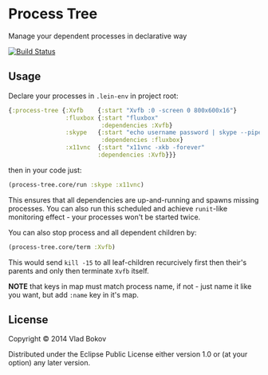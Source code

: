 # Process Tree

Manage your dependent processes in declarative way

[![Build Status][BS img]][Build Status]

## Usage

Declare your processes in `.lein-env` in project root:

```clojure
{:process-tree {:Xvfb    {:start "Xvfb :0 -screen 0 800x600x16"}
                :fluxbox {:start "fluxbox"
                          :dependencies :Xvfb}
                :skype   {:start "echo username password | skype --pipelogin"
                          :dependencies :fluxbox}
                :x11vnc  {:start "x11vnc -xkb -forever"
                         :dependencies :Xvfb}}}
```

then in your code just:

```clojure
(process-tree.core/run :skype :x11vnc)
```

This ensures that all dependencies are up-and-running and spawns
missing processes. You can also run this scheduled and achieve `runit`-like
monitoring effect - your processes won't be started twice.

You can also stop process and all dependent children by:

```clojure
(process-tree.core/term :Xvfb)
```

This would send `kill -15` to all leaf-children recurcively first
then their's parents and only then terminate `Xvfb` itself.

**NOTE** that keys in map must match process name,
if not - just name it like you want, but add `:name` key in it's map.

## License

Copyright © 2014 Vlad Bokov

Distributed under the Eclipse Public License either version 1.0 or (at
your option) any later version.

[BS img]: https://travis-ci.org/razum2um/process-tree.png
[Build Status]: https://travis-ci.org/razum2um/process-tree

